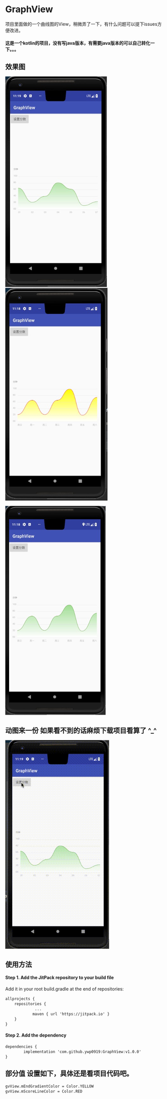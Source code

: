 # GraphView
项目里面做的一个曲线图的View，稍微弄了一下，有什么问题可以提下issues方便改进。
#### 这是一个kotlin的项目，没有写java版本，有需要java版本的可以自己转化一下。。。
## 效果图
![Mou icon](mdFile/pic_1.png)
![Mou icon](mdFile/pic_2.png)

![Mou icon](mdFile/pic_3.png)


## 动图来一份  如果看不到的话麻烦下载项目看算了 ^_^
![](mdFile/gif_1.gif)






## 使用方法
#### Step 1. Add the JitPack repository to your build file
Add it in your root build.gradle at the end of repositories:

    allprojects {
        repositories {
                 ...
                maven { url 'https://jitpack.io' }
        }
    }

#### Step 2. Add the dependency
    dependencies {
            implementation 'com.github.ywp0919:GraphView:v1.0.0'
    }


## 部分值 设置如下，具体还是看项目代码吧。
    gvView.mEndGradientColor = Color.YELLOW
    gvView.mScoreLineColor = Color.RED

